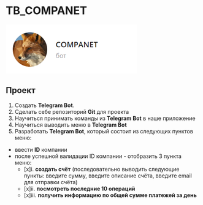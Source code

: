 # TB_COMPANET
![alt text](https://github.com/STaRiCHDED/TB_COMPANET/blob/main/Pic/image.png?raw=true)
## Проект
1. Создать **Telegram Bot**.
 2. Сделать себе репозиторий **Git** для проекта
 3. Научиться принимать команды из **Telegram Bot** в наше приложение
 4. Научиться выводить меню в **Telegram Bot**
 5. Разработать **Telegram Bot**, который состоит из следующих пунктов меню:
   * ввести **ID** компании
   * после успешной валидации ID компании - отобразить 3 пункта меню:
       - [x]i. **создать счёт** (последовательно выводить следующие пункты: введите сумму, введите описание счёта, введите email для отправки счёта)
       - [x]ii. **посмотреть последние 10 операций**
       - [x]iii. **получить информацию по общей сумме платежей за день**
